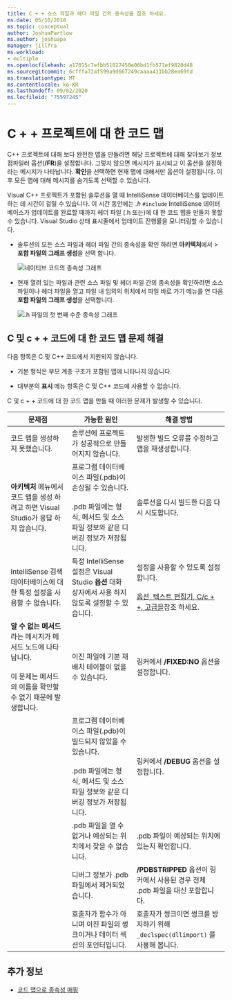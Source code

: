 ```yaml
---
title: C + + 소스 파일과 헤더 파일 간의 종속성을 참조 하세요.
ms.date: 05/16/2018
ms.topic: conceptual
author: JoshuaPartlow
ms.author: joshuapa
manager: jillfra
ms.workload:
- multiple
ms.openlocfilehash: a17015c7efbb51027450e06bd1fb571ef9820d48
ms.sourcegitcommit: 6cfffa72af599a9d667249caaaa411bb28ea69fd
ms.translationtype: MT
ms.contentlocale: ko-KR
ms.lasthandoff: 09/02/2020
ms.locfileid: "75597245"
---
```

# <a name="code-maps-for-c-projects"></a>C + + 프로젝트에 대 한 코드 맵

C++ 프로젝트에 대해 보다 완전한 맵을 만들려면 해당 프로젝트에 대해 찾아보기 정보 컴파일러 옵션(**/FR**)을 설정합니다. 그렇지 않으면 메시지가 표시되고 이 옵션을 설정하라는 메시지가 나타납니다. **확인**을 선택하면 현재 맵에 대해서만 옵션이 설정됩니다. 이후 모든 맵에 대해 메시지를 숨기도록 선택할 수 있습니다.

Visual C++ 프로젝트가 포함된 솔루션을 열 때 IntelliSense 데이터베이스를 업데이트하는 데 시간이 걸릴 수 있습니다. 이 시간 동안에는 *.h* `#include` IntelliSense 데이터베이스가 업데이트를 완료할 때까지 헤더 파일 (.h 또는)에 대 한 코드 맵을 만들지 못할 수 있습니다. Visual Studio 상태 표시줄에서 업데이트 진행률을 모니터링할 수 있습니다.

- 솔루션의 모든 소스 파일과 헤더 파일 간의 종속성을 확인 하려면 **아키텍처**에서  >  **포함 파일의 그래프 생성**을 선택 합니다.

   ![네이티브 코드의 종속성 그래프](../modeling/media/dependencygraphgeneral_nativecode.png)

- 현재 열려 있는 파일과 관련 소스 파일 및 헤더 파일 간의 종속성을 확인하려면 소스 파일이나 헤더 파일을 열고 파일 내 임의의 위치에서 파일 바로 가기 메뉴를 연 다음 **포함 파일의 그래프 생성**을 선택합니다.

   ![.h 파일의 첫 번째 수준 종속성 그래프](../modeling/media/dependencygraph_native_firstlevel.png)

## <a name="troubleshoot-code-maps-for-c-and-c-code"></a>C 및 c + + 코드에 대 한 코드 맵 문제 해결

다음 항목은 C 및 C++ 코드에서 지원되지 않습니다.

- 기본 형식은 부모 계층 구조가 포함된 맵에 나타나지 않습니다.

- 대부분의 **표시** 메뉴 항목은 C 및 C++ 코드에 사용할 수 없습니다.

C 및 c + + 코드에 대 한 코드 맵을 만들 때 이러한 문제가 발생할 수 있습니다.

|**문제점**|**가능한 원인**|**해결 방법**|
|-|-|-|
|코드 맵을 생성하지 못했습니다.|솔루션에 프로젝트가 성공적으로 만들어지지 않습니다.|발생한 빌드 오류를 수정하고 맵을 재생성합니다.|
|**아키텍처** 메뉴에서 코드 맵을 생성 하려고 하면 Visual Studio가 응답 하지 않습니다.|프로그램 데이터베이스 파일(.pdb)이 손상될 수 있습니다.<br /><br /> .pdb 파일에는 형식, 메서드 및 소스 파일 정보와 같은 디버깅 정보가 저장됩니다.|솔루션을 다시 빌드한 다음 다시 시도합니다.|
|IntelliSense 검색 데이터베이스에 대한 특정 설정을 사용할 수 없습니다.|특정 IntelliSense 설정은 Visual Studio **옵션** 대화 상자에서 사용 하지 않도록 설정할 수 있습니다.|설정을 사용할 수 있도록 설정합니다.<br /><br /> [옵션, 텍스트 편집기, C/c + +, 고급을](../ide/reference/options-text-editor-c-cpp-advanced.md)참조 하세요.|
|**알 수 없는 메서드** 라는 메시지가 메서드 노드에 나타납니다.<br /><br /> 이 문제는 메서드의 이름을 확인할 수 없기 때문에 발생합니다.|이진 파일에 기본 재배치 테이블이 없을 수 있습니다.|링커에서 **/FIXED:NO** 옵션을 설정합니다.|
||프로그램 데이터베이스 파일(.pdb)이 빌드되지 않았을 수 있습니다.<br /><br /> .pdb 파일에는 형식, 메서드 및 소스 파일 정보와 같은 디버깅 정보가 저장됩니다.|링커에서 **/DEBUG** 옵션을 설정합니다.|
||.pdb 파일을 열 수 없거나 예상되는 위치에서 찾을 수 없습니다.|.pdb 파일이 예상되는 위치에 있는지 확인합니다.|
||디버그 정보가 .pdb 파일에서 제거되었습니다.|**/PDBSTRIPPED** 옵션이 링커에서 사용된 경우 전체 .pdb 파일을 대신 포함합니다.|
||호출자가 함수가 아니며 이진 파일의 썽크이거나 데이터 섹션의 포인터입니다.|호출자가 썽크이면 썽크를 방지하기 위해 `_declspec(dllimport)` 를 사용해 봅니다.|

## <a name="see-also"></a>추가 정보

- [코드 맵으로 종속성 매핑](../modeling/map-dependencies-across-your-solutions.md)

